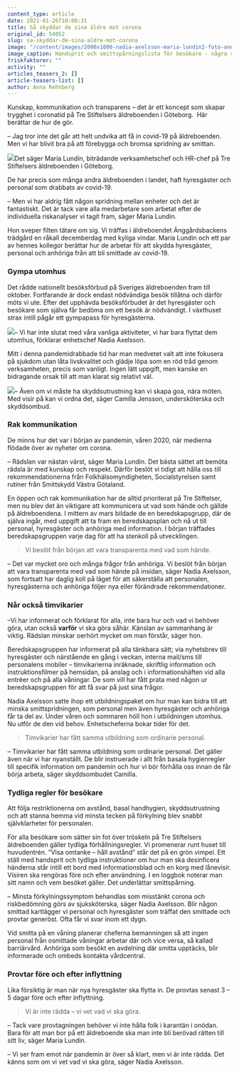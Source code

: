```yaml
---
content_type: article
date: 2021-01-26T10:00:31
title: Så skyddar de sina äldre mot corona
original_id: 54052
slug: sa-skyddar-de-sina-aldre-mot-corona
image: "/content/images/2000x1000-nadia-axelsson-maria-lundin2-foto-anna-rehnberg.jpg"
image_caption: Handsprit och smittspårningslista för besökare - några sätt att begränsa smittan på Tre Stiftelser. Lika viktigt är att utbilda och informera personalen, berättar cheferna Maria Lundin och Nadia Axelsson.
friskfaktorer: ""
activity: ""
articles_teasers_2: []
article-teasers-list: []
author: Anna Rehnberg
---
```


Kunskap, kommunikation och transparens – det är ett koncept som skapar trygghet i coronatid på Tre Stiftelsers äldreboenden i Göteborg.  Här berättar de hur de gör.

– Jag tror inte det går att helt undvika att få in covid-19 på äldreboenden. Men vi har blivit bra på att förebygga och bromsa spridning av smittan.

[![](https://www.suntarbetsliv.se/wp-content/uploads/2021/01/200x220-maria-lundin-foto-anna-rehnberg.jpg)](https://www.suntarbetsliv.se/wp-content/uploads/2021/01/200x220-maria-lundin-foto-anna-rehnberg.jpg)Det säger Maria Lundin, biträdande verksamhetschef och HR-chef på Tre Stiftelsers äldreboenden i Göteborg.

De har precis som många andra äldreboenden i landet, haft hyresgäster och personal som drabbats av covid-19.

– Men vi har aldrig fått någon spridning mellan enheter och det är fantastiskt. Det är tack vare alla medarbetare som arbetat efter de individuella riskanalyser vi tagit fram, säger Maria Lundin.

Hon sveper filten tätare om sig. Vi träffas i äldreboendet Änggårdsbackens trädgård en råkall decemberdag med kyliga vindar. Maria Lundin och ett par av hennes kollegor berättar hur de arbetar för att skydda hyresgäster, personal och anhöriga från att bli smittade av covid-19.

### Gympa utomhus

Det rådde nationellt besöksförbud på Sveriges äldreboenden fram till oktober. Fortfarande är dock endast nödvändiga besök tillåtna och därför möts vi ute. Efter det upphävda besöksförbudet är det hyresgäster och besökare som själva får bedöma om ett besök är nödvändigt. I växthuset strax intill pågår ett gympapass för hyresgästerna.

[![](https://www.suntarbetsliv.se/wp-content/uploads/2021/01/200x220-nadia-axelsson-foto-anna-rehnberg.jpg)](https://www.suntarbetsliv.se/wp-content/uploads/2021/01/200x220-nadia-axelsson-foto-anna-rehnberg.jpg)– Vi har inte slutat med våra vanliga aktiviteter, vi har bara flyttat dem utomhus, förklarar enhetschef Nadia Axelsson.

Mitt i denna pandemidrabbade tid har man medvetet valt att inte fokusera på sjukdom utan låta livskvalitet och glädje löpa som en röd tråd genom verksamheten, precis som vanligt. Ingen lätt uppgift, men kanske en bidragande orsak till att man klarat sig relativt väl.

[![](https://www.suntarbetsliv.se/wp-content/uploads/2021/01/200x220-camilla-jensson-foto-anna-rehnberg.jpg)](https://www.suntarbetsliv.se/wp-content/uploads/2021/01/200x220-camilla-jensson-foto-anna-rehnberg.jpg)– Även om vi måste ha skyddsutrustning kan vi skapa goa, nära möten. Med visir på kan vi ordna det, säger Camilla Jensson, undersköterska och skyddsombud.

### Rak kommunikation

De minns hur det var i början av pandemin, våren 2020, när medierna flödade över av nyheter om corona.

– Rädslan var nästan värst, säger Maria Lundin. Det bästa sättet att bemöta rädsla är med kunskap och respekt. Därför beslöt vi tidigt att hålla oss till rekommendationerna från Folkhälsomyndigheten, Socialstyrelsen samt rutiner från Smittskydd Västra Götaland.

En öppen och rak kommunikation har de alltid prioriterat på Tre Stiftelser, men nu blev det än viktigare att kommunicera ut vad som hände och gällde på äldreboendena. I mittern av mars bildade de en beredskapsgrupp, där de själva ingår, med uppgift att ta fram en beredskapsplan och nå ut till personal, hyresgäster och anhöriga med information. I början träffades beredskapsgruppen varje dag för att ha stenkoll på utvecklingen.

> Vi beslöt från början att vara transparenta med vad som hände.

– Det var mycket oro och många frågor från anhöriga. Vi beslöt från början att vara transparenta med vad som hände på insidan, säger Nadia Axelsson, som fortsatt har daglig koll på läget för att säkerställa att personalen, hyresgästerna och anhöriga följer nya eller förändrade rekommendationer.

### Når också timvikarier

–Vi har informerat och förklarat för alla, inte bara hur och vad vi behöver göra, utan också **varför** vi ska göra såhär. Känslan av sammanhang är viktig. Rädslan minskar oerhört mycket om man förstår, säger hon.

Beredskapsgruppen har informerat på alla tänkbara sätt; via nyhetsbrev till hyresgäster och närstående en gång i veckan, interna mail/sms till personalens mobiler – timvikarierna inräknade, skriftlig information och instruktionsfilmer på hemsidan, på anslag och i informationshäften vid alla entréer och på alla våningar. De som vill har fått prata med någon ur beredskapsgruppen för att få svar på just sina frågor.

Nadia Axelsson satte ihop ett utbildningspaket om hur man kan bidra till att minska smittspridningen, som personal men även hyresgäster och anhöriga får ta del av. Under våren och sommaren höll hon i utbildningen utomhus. Nu utför de den vid behov. Enhetscheferna bokar tider för det.

> Timvikarier har fått samma utbildning som ordinarie personal.

– Timvikarier har fått samma utbildning som ordinarie personal. Det gäller även när vi har nyanställt. De blir instruerade i allt från basala hygienregler till specifik information om pandemin och hur vi bör förhålla oss innan de får börja arbeta, säger skyddsombudet Camilla.

### Tydliga regler för besökare

Att följa restriktionerna om avstånd, basal handhygien, skyddsutrustning och att stanna hemma vid minsta tecken på förkylning blev snabbt självklarheter för personalen.

För alla besökare som sätter sin fot över tröskeln på Tre Stiftelsers äldreboenden gäller tydliga förhållningsregler. Vi promenerar runt huset till huvudentrén. ”Visa omtanke – håll avstånd” står det på en grön vimpel. Ett ställ med handsprit och tydliga instruktioner om hur man ska desinficera händerna står intill ett bord med informationsblad och en korg med lånevisir. Visiren ska rengöras före och efter användning. I en loggbok noterar man sitt namn och vem besöket gäller. Det underlättar smittspårning.

– Minsta förkylningssymptom behandlas som misstänkt corona och riskbedömning görs av sjuksköterska, säger Nadia Axelsson. Blir någon smittad kartlägger vi personal och hyresgäster som träffat den smittade och provtar generöst. Ofta får vi svar inom ett dygn.

Vid smitta på en våning planerar cheferna bemanningen så att ingen personal från osmittade våningar arbetar där och vice versa, så kallad barriärvård. Anhöriga som besökt en avdelning där smitta upptäcks, blir informerade och ombeds kontakta vårdcentral.

### Provtar före och efter inflyttning

Lika försiktig är man när nya hyresgäster ska flytta in. De provtas senast 3 – 5 dagar före och efter inflyttning.

> Vi är inte rädda – vi vet vad vi ska göra.

– Tack vare provtagningen behöver vi inte hålla folk i karantän i onödan. Bara för att man bor på ett äldreboende ska man inte bli berövad rätten till sitt liv, säger Maria Lundin.

– Vi ser fram emot när pandemin är över så klart, men vi är inte rädda. Det känns som om vi vet vad vi ska göra, säger Nadia Axelsson.
